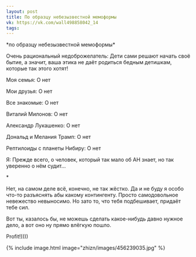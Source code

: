 ```yaml
---
layout: post
title: По образцу небезызвестной мемоформы
vk: https://vk.com/wall498858042_14
tags:
---
```

\*по образцу небезызвестной мемоформы\*

Очень рациональный недоброжелатель: Дети сами решают начать своё бытие, а значит, ваша этика не даёт родиться бедным детишкам, которые так этого хотят!

Моя семья: О нет

Мои друзья: О нет

Все знакомые: О нет

Виталий Милонов: О нет

Александр Лукашенко: О нет

Дональд и Мелания Трамп: О нет

Рептилоиды с планеты Нибиру: О нет

Я: Прежде всего, о человек, который так мало об АН знает, но так уверенно о нём судит...

\*

Нет, на самом деле всё, конечно, не так жёстко. Да и не буду я особо что-то разъяснять абы какому контингенту. Просто самодовольное невежество невыносимо. Но зато то, что тебя подбешивает, придаёт тебе сил. 

Вот ты, казалось бы, не можешь сделать какое-нибудь давно нужное дело, а вот оно ну прямо влёгкую пошло. 

Profit!))))

{% include image.html image="zhizn/images/456239035.jpg" %}